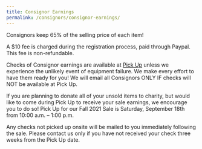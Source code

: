 ```yaml
---
title: Consignor Earnings
permalink: /consignors/consignor-earnings/
---
```


Consignors keep 65% of the selling price of each item!

A $10 fee is charged during the registration process, paid through Paypal. This fee is non-refundable.

Checks of Consignor earnings are available at [Pick Up](/consignors/dropping-off/picking-up/) unless we experience the unlikely event of equipment failure. We make every effort to have them ready for you! We will email all Consignors ONLY IF checks will NOT be available at Pick Up.

If you are planning to donate all of your unsold items to charity, but would like to come during Pick Up to receive your sale earnings, we encourage you to do so! Pick Up for our Fall 2021 Sale is Saturday, September 18th from 10:00 a.m. – 1:00 p.m.

Any checks not picked up onsite will be mailed to you immediately following the sale. Please contact us only if you have not received your check three weeks from the Pick Up date.
